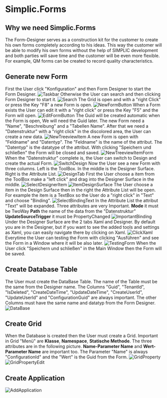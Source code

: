 ﻿# Simplic.Forms
## Why we need Simplic.Forms
The Form-Designer serves as a construction kit for the customer to create his own forms completely according to his ideas.
This way the customer will be able to modify his own forms without the help of SIMPLIC development and both parties will save time and the customer will be even more flexible. For example, QM forms can be created to record quality characteristics. 
## Generate new Form
First the User click "Konfiguration" and then Form Designer to start the Form Designer.
![Taskbar](~/images/Forms/taskbar.jpg)
Otherwise the User can search and then clicking Form Designer to start it.
![Search](searchbar.jpg)
The Grid is open and with a "right Click" or press the Key "F8" a new Form is open.
![NewFormButton](~/images/Forms/newFormButton.jpg)
When a Form exists the User can edit it with a "right click" or press the Key "F5" and the Form will open.
 ![EditFormButton](~/images/Forms/editFormButton.jpg)
 The Guid will be created automatic when the Form is open, We will need the Guid later.
 The new Form need a "Name", "Beschreibung" and a "Tabellen Name".
 After that we need a "Datenstruktur" with a "right click" in the discolored area, the User can create a new data.
![NewTreeviewItem](~/images/Forms/newTreeviewItem.jpg)
A new Form is open with "Feldname" and "Datentyp".
The "Feldname" is the name of the attribut.
The "Datentyp" is the datatype of the attribut.
With clicking "Speichern und schließen" the Form will be closed and saved. 
![NewTreeviewItemForm](~/images/Forms/newTreeviewItemForm.jpg)
When the "Datenstruktur" complete is, the User can switch to Design and create the actual Form.
![SwitchDesign](~/images/Forms/switchDesign.jpg)
Now the User see a new Form with three columns.
Left is the ToolBox.
In the middle is the Designer Surface.
Right is the Attribute List.
![DesignTab](~/images/Forms/designTab.jpg)
First the User choose a item from the ToolBox make a "left click"  and drag into the Designer Surface in the middle.
![SelectDesignerItem](~/images/Forms/selectDesignerItem.jpg)
![ItemDesignSurface](~/images/Forms/itemDesignSurface.jpg)
The User choose a item in the Design Surface then in the right the Attribute List will be open. 
For example the item is a TextBox so the User do a "right click" in "Text" and choose "Binding".
![SelectBindingText](~/images/Forms/selectBindingText.jpg)
In the Attribute List the attribut "Text" will be expanded.
Three attributes are very Important.
**Mode** it must be TwoWay
**Path** the name of the data from the "Datenstruktur"
**UpdateSourceTrigger** it must be PropertyChanged
![ImportantBinding](~/images/Forms/importantBinding.jpg)
Under the Designer Surface are the 2 tabs Xaml and Designer. By default you are in the Designer, but if you want to see the added tools and settings as Xaml, 
you can easily navigate there by clicking on Xaml.
![ClickXaml](~/images/Forms/clickXaml.jpg)
Everytime the User can testing the Form with clicking "Ausführen" and see the Form in a Window where it will be also later.
![TestingForm](~/images/Forms/testingForm.jpg)
When the User click "Speichern und schließen" in the Main Window then the Form will be saved.
## Create Database Table
The User must create the DataBase Table.
The name of the Table must be the same from the Designer name.
The Columns "Guid", "TenantId", "IsDeleted", "CreateDateTime", "UpdateDateTime", "CreateUserId", "UpdateUserId" and "ConfigurationGuid" are always important.
The other Columns must have the same name and datatyp from the Form Designer.
![DataBase](~/images/Forms/dataBase.jpg)
## Create Grid
When the Database is created then the User must create a Grid.
Important in Grid "Menü" are **Klasse**, **Namespace**, **Statische Methode**.
The three attributes are in the following picture.
**Name-Parameter Name** and **Wert-Parameter Name** are important too.
The Parameter "Name" is always "ConfigurationId" and the "Wert" is the Guid from the Form.
![GridProperty](~/images/Forms/gridProperty.jpg)
![GridPropertyEdit](~/images/Forms/gridPropertyEdit.jpg)
## Create Application
![AddApplication](~/images/Forms/addApplication.jpg)

